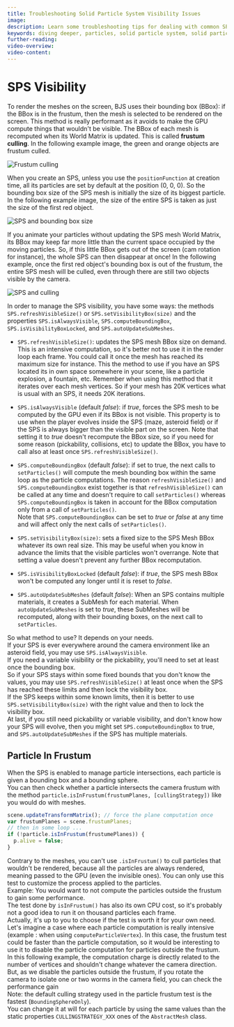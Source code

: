 ```yaml
---
title: Troubleshooting Solid Particle System Visibility Issues
image: 
description: Learn some troubleshooting tips for dealing with common SPS visibility issues in Babylon.js.
keywords: diving deeper, particles, solid particle system, solid particles, visibility
further-reading:
video-overview:
video-content:
---
```


# SPS Visibility

To render the meshes on the screen, BJS uses their bounding box (BBox): if the BBox is in the frustum, then the mesh is selected to be rendered on the screen. This method is really performant as it avoids to make the GPU compute things that wouldn't be visible. The BBox of each mesh is recomputed when its World Matrix is updated. This is called **frustum culling**. In the following example image, the green and orange objects are frustum culled.

![Frustum culling](/img/how_to/Particles/frustum-culling.png)

When you create an SPS, unless you use the `positionFunction` at creation time, all its particles are set by default at the position (0, 0, 0). So the bounding box size of the SPS mesh is initially the size of its biggest particle. In the following example image, the size of the entire SPS is taken as just the size of the first red object.

![SPS and bounding box size](/img/how_to/Particles/frustum-culling-2.png)

If you animate your particles without updating the SPS mesh World Matrix, its BBox may keep far more little than the current space occupied by the moving particles. So, if this little BBox gets out of the screen (cam rotation for instance), the whole SPS can then disappear at once! In the following example, once the first red object's bounding box is out of the frustum, the entire SPS mesh will be culled, even through there are still two objects visible by the camera.

![SPS and culling](/img/how_to/Particles/frustum-culling-3.png)

In order to manage the SPS visibility, you have some ways: the methods `SPS.refreshVisibleSize()` or `SPS.setVisibilityBox(size)` and the properties `SPS.isAlwaysVisible`, `SPS.computeBoundingBox`, `SPS.isVisibilityBoxLocked`, and `SPS.autoUpdateSubMeshes`.

- `SPS.refreshVisibleSize()`: updates the SPS mesh BBox size on demand. This is an intensive computation, so it's better not to use it in the render loop each frame. You could call it once the mesh has reached its maximum size for instance. This the method to use if you have an SPS located its in own space somewhere in your scene, like a particle explosion, a fountain, etc. Remember when using this method that it iterates over each mesh vertices. So if your mesh has 20K vertices what is usual with an SPS, it needs 20K iterations.

- `SPS.isAlwaysVisible` (default _false_): if _true_, forces the SPS mesh to be computed by the GPU even if its BBox is not visible. This property is to use when the player evolves inside the SPS (maze, asteroid field) or if the SPS is always bigger than the visible part on the screen. Note that setting it to _true_ doesn't recompute the BBox size, so if you need for some reason (pickability, collisions, etc) to update the BBox, you have to call also at least once `SPS.refreshVisibleSize()`.

- `SPS.computeBoundingBox` (default _false_): if set to true, the next calls to `setParticles()` will compute the mesh bounding box within the same loop as the particle computations.
  The reason `refreshVisibleSize()` and `SPS.computeBoundingBox` exist together is that `refreshVisibleSize()` can be called at any time and doesn't require to call `setParticles()` whereas `SPS.computeBoundingBox` is taken in account for the BBox computation only from a call of `setParticles()`.  
  Note that `SPS.computeBoundingBox` can be set to _true_ or _false_ at any time and will affect only the next calls of `setParticles()`.

- `SPS.setVisibilityBox(size)`: sets a fixed size to the SPS Mesh BBox whatever its own real size. This may be useful when you know in advance the limits that the visible particles won't overrange. Note that setting a value doesn't prevent any further BBox recomputation.

- `SPS.isVisibilityBoxLocked` (default _false_): if _true_, the SPS mesh BBox won't be computed any longer until it is reset to _false_.

- `SPS.autoUpdateSubMeshes` (default _false_): When an SPS contains multiple materials, it creates a SubMesh for each material. When `autoUpdateSubMeshes` is set to _true_, these SubMeshes will be recomputed, along with their bounding boxes, on the next call to `setParticles`.

So what method to use? It depends on your needs.  
If your SPS is ever everywhere around the camera environment like an asteroid field, you may use `SPS.isAlwaysVisible`.  
If you need a variable visibility or the pickability, you'll need to set at least once the bounding box.  
So if your SPS stays within some fixed bounds that you don't know the values, you may use `SPS.refreshVisibleSize()` at least once when the SPS has reached these limits and then lock the visibility box.  
If the SPS keeps within some known limits, then it is better to use `SPS.setVisibilityBox(size)` with the right value and then to lock the visibility box.  
At last, if you still need pickability or variable visibility, and don't know how your SPS will evolve, then you might set `SPS.computeBoundingBox` to true, and `SPS.autoUpdateSubMeshes` if the SPS has multiple materials.

## Particle In Frustum

When the SPS is enabled to manage particle intersections, each particle is given a bounding box and a bounding sphere.  
You can then check whether a particle intersects the camera frustum with the method `particle.isInFrustum(frustumPlanes, [cullingStrategy])` like you would do with meshes.

```javascript
scene.updateTransformMatrix(); // force the plane computation once
var frustumPlanes = scene.frustumPlanes;
// then in some loop ...
if (!particle.isInFrustum(frustumePlanes)) {
  p.alive = false;
}
```

Contrary to the meshes, you can't use `.isInFrustum()` to cull particles that wouldn't be rendered, because all the particles are always rendered, meaning passed to the GPU (even the invisible ones). You can only use this test to customize the process applied to the particles.  
Example: You would want to not compute the particles outside the frustum to gain some performance.  
The test done by `isInFrustum()` has also its own CPU cost, so it's probably not a good idea to run it on thousand particles each frame.  
Actually, it's up to you to choose if the test is worth it for your own need.  
Let's imagine a case where each particle computation is really intensive (example : when using `computeParticleVertex`). In this case, the frustum test could be faster than the particle computation, so it would be interesting to use it to disable the particle computation for particles outside the frustum.  
In this following example, the computation charge is directly related to the number of vertices and shouldn't change whatever the camera direction. But, as we disable the particles outside the frustum, if you rotate the camera to isolate one or two worms in the camera field, you can check the performance gain  
<Playground id="#BKX11Q#2" title="Dealing With Solid Particle Visbility Issues" description="Simple example of how to manage common visibility issues in Solid Particle Systems."/>
Note: the default culling strategy used in the particle frustum test is the fastest (`BoundingSphereOnly`).  
You can change it at will for each particle by using the same values than the static properties `CULLINGSTRATEGY_XXX` ones of the `AbstractMesh` class.
